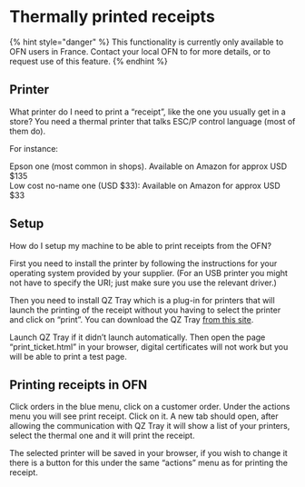 # Thermally printed receipts

{% hint style="danger" %}
This functionality is currently only available to OFN users in France. Contact your local OFN to for more details, or to request use of this feature.
{% endhint %}

## Printer

What printer do I need to print a “receipt”, like the one you usually get in a store? You need a thermal printer that talks ESC/P control language \(most of them do\).

For instance:

Epson one \(most common in shops\). Available on Amazon for approx USD $135  
Low cost no-name one \(USD $33\): Available on Amazon for approx USD $33

## Setup

How do I setup my machine to be able to print receipts from the OFN?

First you need to install the printer by following the instructions for your operating system provided by your supplier.  \(For an USB printer you might not have to specify the URI; just make sure you use the relevant driver.\)

Then you need to install QZ Tray which is a plug-in for printers that will launch the printing of the receipt without you having to select the printer and click on “print”. You can download the QZ Tray [from this site](https://qz.io/download/#).

Launch QZ Tray if it didn’t launch automatically. Then open the page “print\_ticket.html” in your browser, digital certificates will not work but you will be able to print a test page.

## Printing receipts in OFN

Click orders in the blue menu, click on a customer order. Under the actions menu you will see print receipt. Click on it. A new tab should open, after allowing the communication with QZ Tray it will show a list of your printers, select the thermal one and it will print the receipt.

The selected printer will be saved in your browser, if you wish to change it there is a button for this under the same “actions” menu as for printing the receipt.

